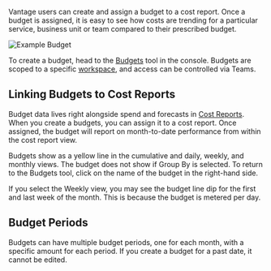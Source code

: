 Vantage users can create and assign a budget to a cost report. Once a budget is assigned, it is easy to see how costs are trending for a particular service, business unit or team compared to their prescribed budget.

![Example Budget](/img/budgets.png)

To create a budget, head to the [Budgets](https://console.vantage.sh/financial_planning/budgets) tool in the console. Budgets are scoped to a specific [workspace](/workspaces/), and access can be controlled via Teams.

## Linking Budgets to Cost Reports

Budget data lives right alongside spend and forecasts in [Cost Reports](/cost_reports/). When you create a budgets, you can assign it to a cost report. Once assigned, the budget will report on month-to-date performance from within the cost report view.

Budgets show as a yellow line in the cumulative and daily, weekly, and monthly views. The budget does not show if Group By is selected. To return to the Budgets tool, click on the name of the budget in the right-hand side.

If you select the Weekly view, you may see the budget line dip for the first and last week of the month. This is because the budget is metered per day.

## Budget Periods

Budgets can have multiple budget periods, one for each month, with a specific amount for each period. If you create a budget for a past date, it cannot be edited.
